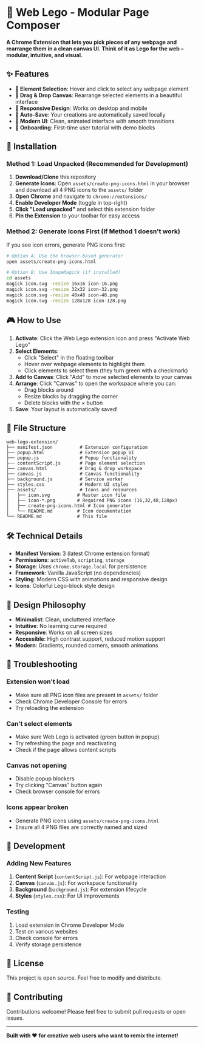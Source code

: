 # 🧱 Web Lego - Modular Page Composer

**A Chrome Extension that lets you pick pieces of any webpage and rearrange them in a clean canvas UI. Think of it as Lego for the web – modular, intuitive, and visual.**

## ✨ Features

- **🎯 Element Selection**: Hover and click to select any webpage element
- **🎨 Drag & Drop Canvas**: Rearrange selected elements in a beautiful interface
- **📱 Responsive Design**: Works on desktop and mobile
- **💾 Auto-Save**: Your creations are automatically saved locally
- **🚀 Modern UI**: Clean, animated interface with smooth transitions
- **🎪 Onboarding**: First-time user tutorial with demo blocks

## 🚀 Installation

### Method 1: Load Unpacked (Recommended for Development)

1. **Download/Clone** this repository
2. **Generate Icons**: Open `assets/create-png-icons.html` in your browser and download all 4 PNG icons to the `assets/` folder
3. **Open Chrome** and navigate to `chrome://extensions/`
4. **Enable Developer Mode** (toggle in top-right)
5. **Click "Load unpacked"** and select this extension folder
6. **Pin the Extension** to your toolbar for easy access

### Method 2: Generate Icons First (If Method 1 doesn't work)

If you see icon errors, generate PNG icons first:

```bash
# Option A: Use the browser-based generator
open assets/create-png-icons.html

# Option B: Use ImageMagick (if installed)
cd assets
magick icon.svg -resize 16x16 icon-16.png
magick icon.svg -resize 32x32 icon-32.png  
magick icon.svg -resize 48x48 icon-48.png
magick icon.svg -resize 128x128 icon-128.png
```

## 🎮 How to Use

1. **Activate**: Click the Web Lego extension icon and press "Activate Web Lego"
2. **Select Elements**: 
   - Click "Select" in the floating toolbar
   - Hover over webpage elements to highlight them
   - Click elements to select them (they turn green with a checkmark)
3. **Add to Canvas**: Click "Add" to move selected elements to your canvas
4. **Arrange**: Click "Canvas" to open the workspace where you can:
   - Drag blocks around
   - Resize blocks by dragging the corner
   - Delete blocks with the × button
5. **Save**: Your layout is automatically saved!

## 📁 File Structure

```
web-lego-extension/
├── manifest.json          # Extension configuration
├── popup.html             # Extension popup UI
├── popup.js               # Popup functionality
├── contentScript.js       # Page element selection
├── canvas.html            # Drag & drop workspace
├── canvas.js              # Canvas functionality
├── background.js          # Service worker
├── styles.css             # Modern UI styles
├── assets/                # Icons and resources
│   ├── icon.svg          # Master icon file
│   ├── icon-*.png        # Required PNG icons (16,32,48,128px)
│   ├── create-png-icons.html # Icon generator
│   └── README.md         # Icon documentation
└── README.md             # This file
```

## 🛠️ Technical Details

- **Manifest Version**: 3 (latest Chrome extension format)
- **Permissions**: `activeTab`, `scripting`, `storage`
- **Storage**: Uses `chrome.storage.local` for persistence
- **Framework**: Vanilla JavaScript (no dependencies)
- **Styling**: Modern CSS with animations and responsive design
- **Icons**: Colorful Lego-block style design

## 🎨 Design Philosophy

- **Minimalist**: Clean, uncluttered interface
- **Intuitive**: No learning curve required
- **Responsive**: Works on all screen sizes
- **Accessible**: High contrast support, reduced motion support
- **Modern**: Gradients, rounded corners, smooth animations

## 🐛 Troubleshooting

### Extension won't load
- Make sure all PNG icon files are present in `assets/` folder
- Check Chrome Developer Console for errors
- Try reloading the extension

### Can't select elements
- Make sure Web Lego is activated (green button in popup)
- Try refreshing the page and reactivating
- Check if the page allows content scripts

### Canvas not opening
- Disable popup blockers
- Try clicking "Canvas" button again
- Check browser console for errors

### Icons appear broken
- Generate PNG icons using `assets/create-png-icons.html`
- Ensure all 4 PNG files are correctly named and sized

## 🚀 Development

### Adding New Features

1. **Content Script** (`contentScript.js`): For webpage interaction
2. **Canvas** (`canvas.js`): For workspace functionality  
3. **Background** (`background.js`): For extension lifecycle
4. **Styles** (`styles.css`): For UI improvements

### Testing

1. Load extension in Chrome Developer Mode
2. Test on various websites
3. Check console for errors
4. Verify storage persistence

## 📄 License

This project is open source. Feel free to modify and distribute.

## 🤝 Contributing

Contributions welcome! Please feel free to submit pull requests or open issues.

---

**Built with ❤️ for creative web users who want to remix the internet!**